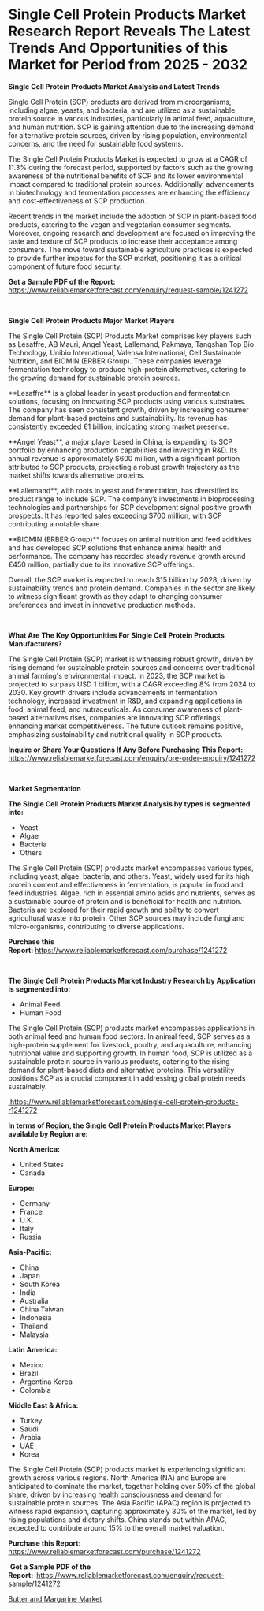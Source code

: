 <p><h1>Single Cell Protein Products Market Research Report Reveals The Latest Trends And Opportunities of this Market for Period from 2025 - 2032</h1></p><p><strong>Single Cell Protein Products Market Analysis and Latest Trends</strong></p>
<p><p>Single Cell Protein (SCP) products are derived from microorganisms, including algae, yeasts, and bacteria, and are utilized as a sustainable protein source in various industries, particularly in animal feed, aquaculture, and human nutrition. SCP is gaining attention due to the increasing demand for alternative protein sources, driven by rising population, environmental concerns, and the need for sustainable food systems.</p><p>The Single Cell Protein Products Market is expected to grow at a CAGR of 11.3% during the forecast period, supported by factors such as the growing awareness of the nutritional benefits of SCP and its lower environmental impact compared to traditional protein sources. Additionally, advancements in biotechnology and fermentation processes are enhancing the efficiency and cost-effectiveness of SCP production.</p><p>Recent trends in the market include the adoption of SCP in plant-based food products, catering to the vegan and vegetarian consumer segments. Moreover, ongoing research and development are focused on improving the taste and texture of SCP products to increase their acceptance among consumers. The move toward sustainable agriculture practices is expected to provide further impetus for the SCP market, positioning it as a critical component of future food security.</p></p>
<p><strong>Get a Sample PDF of the Report:&nbsp;</strong> <a href="https://www.reliablemarketforecast.com/enquiry/request-sample/1241272?utm_campaign=1885&utm_medium=2&utm_source=Github&utm_content=ia&utm_term=14022025&utm_id=single-cell-protein-products">https://www.reliablemarketforecast.com/enquiry/request-sample/1241272</a></p>
<p>&nbsp;</p>
<p><strong>Single Cell Protein Products Major Market Players</strong></p>
<p><p>The Single Cell Protein (SCP) Products Market comprises key players such as Lesaffre, AB Mauri, Angel Yeast, Lallemand, Pakmaya, Tangshan Top Bio Technology, Unibio International, Valensa International, Cell Sustainable Nutrition, and BIOMIN (ERBER Group). These companies leverage fermentation technology to produce high-protein alternatives, catering to the growing demand for sustainable protein sources.</p><p>**Lesaffre** is a global leader in yeast production and fermentation solutions, focusing on innovating SCP products using various substrates. The company has seen consistent growth, driven by increasing consumer demand for plant-based proteins and sustainability. Its revenue has consistently exceeded €1 billion, indicating strong market presence.</p><p>**Angel Yeast**, a major player based in China, is expanding its SCP portfolio by enhancing production capabilities and investing in R&D. Its annual revenue is approximately $600 million, with a significant portion attributed to SCP products, projecting a robust growth trajectory as the market shifts towards alternative proteins.</p><p>**Lallemand**, with roots in yeast and fermentation, has diversified its product range to include SCP. The company’s investments in bioprocessing technologies and partnerships for SCP development signal positive growth prospects. It has reported sales exceeding $700 million, with SCP contributing a notable share.</p><p>**BIOMIN (ERBER Group)** focuses on animal nutrition and feed additives and has developed SCP solutions that enhance animal health and performance. The company has recorded steady revenue growth around €450 million, partially due to its innovative SCP offerings.</p><p>Overall, the SCP market is expected to reach $15 billion by 2028, driven by sustainability trends and protein demand. Companies in the sector are likely to witness significant growth as they adapt to changing consumer preferences and invest in innovative production methods.</p></p>
<p>&nbsp;</p>
<p><strong>What Are The Key Opportunities For Single Cell Protein Products Manufacturers?</strong></p>
<p><p>The Single Cell Protein (SCP) market is witnessing robust growth, driven by rising demand for sustainable protein sources and concerns over traditional animal farming's environmental impact. In 2023, the SCP market is projected to surpass USD 1 billion, with a CAGR exceeding 8% from 2024 to 2030. Key growth drivers include advancements in fermentation technology, increased investment in R&D, and expanding applications in food, animal feed, and nutraceuticals. As consumer awareness of plant-based alternatives rises, companies are innovating SCP offerings, enhancing market competitiveness. The future outlook remains positive, emphasizing sustainability and nutritional quality in SCP products.</p></p>
<p><strong>Inquire or Share Your Questions If Any Before Purchasing This Report:</strong> <a href="https://www.reliablemarketforecast.com/enquiry/pre-order-enquiry/1241272?utm_campaign=1885&utm_medium=2&utm_source=Github&utm_content=ia&utm_term=14022025&utm_id=single-cell-protein-products">https://www.reliablemarketforecast.com/enquiry/pre-order-enquiry/1241272</a></p>
<p>&nbsp;</p>
<p><strong>Market Segmentation</strong></p>
<p><strong>The Single Cell Protein Products Market Analysis by types is segmented into:</strong></p>
<p><ul><li>Yeast</li><li>Algae</li><li>Bacteria</li><li>Others</li></ul></p>
<p><p>The Single Cell Protein (SCP) products market encompasses various types, including yeast, algae, bacteria, and others. Yeast, widely used for its high protein content and effectiveness in fermentation, is popular in food and feed industries. Algae, rich in essential amino acids and nutrients, serves as a sustainable source of protein and is beneficial for health and nutrition. Bacteria are explored for their rapid growth and ability to convert agricultural waste into protein. Other SCP sources may include fungi and micro-organisms, contributing to diverse applications.</p></p>
<p><strong>Purchase this Report:&nbsp;</strong><a href="https://www.reliablemarketforecast.com/purchase/1241272?utm_campaign=1885&utm_medium=2&utm_source=Github&utm_content=ia&utm_term=14022025&utm_id=single-cell-protein-products">https://www.reliablemarketforecast.com/purchase/1241272</a></p>
<p>&nbsp;</p>
<p><strong>The Single Cell Protein Products Market Industry Research by Application is segmented into:</strong></p>
<p><ul><li>Animal Feed</li><li>Human Food</li></ul></p>
<p><p>The Single Cell Protein (SCP) products market encompasses applications in both animal feed and human food sectors. In animal feed, SCP serves as a high-protein supplement for livestock, poultry, and aquaculture, enhancing nutritional value and supporting growth. In human food, SCP is utilized as a sustainable protein source in various products, catering to the rising demand for plant-based diets and alternative proteins. This versatility positions SCP as a crucial component in addressing global protein needs sustainably.</p></p>
<p><a href="https://www.reliablemarketforecast.com/single-cell-protein-products-r1241272?utm_campaign=1885&utm_medium=2&utm_source=Github&utm_content=ia&utm_term=14022025&utm_id=single-cell-protein-products">&nbsp;https://www.reliablemarketforecast.com/single-cell-protein-products-r1241272</a></p>
<p><strong>In terms of Region, the Single Cell Protein Products Market Players available by Region are:</strong></p>
<p>
    <p> <strong> North America: </strong>
        <ul>
            <li>United States</li>
            <li>Canada</li>
        </ul>
        </p> 
    <p> <strong> Europe: </strong>
        <ul>
            <li>Germany</li>
            <li>France</li>
            <li>U.K.</li>
            <li>Italy</li>
            <li>Russia</li>
        </ul>
        </p> 
    <p> <strong> Asia-Pacific: </strong>
        <ul>
            <li>China</li>
            <li>Japan</li>
            <li>South Korea</li>
            <li>India</li>
            <li>Australia</li>
            <li>China Taiwan</li>
            <li>Indonesia</li>
            <li>Thailand</li>
            <li>Malaysia</li>
        </ul>
        </p> 
    <p> <strong> Latin America: </strong>
        <ul>
            <li>Mexico</li>
            <li>Brazil</li>
            <li>Argentina Korea</li>
            <li>Colombia</li>
        </ul>
        </p> 
    <p> <strong> Middle East & Africa: </strong>
        <ul>
            <li>Turkey</li>
            <li>Saudi</li>
            <li>Arabia</li>
            <li>UAE</li>
            <li>Korea</li>
        </ul>
    </p>
    </p>
<p><p>The Single Cell Protein (SCP) products market is experiencing significant growth across various regions. North America (NA) and Europe are anticipated to dominate the market, together holding over 50% of the global share, driven by increasing health consciousness and demand for sustainable protein sources. The Asia Pacific (APAC) region is projected to witness rapid expansion, capturing approximately 30% of the market, led by rising populations and dietary shifts. China stands out within APAC, expected to contribute around 15% to the overall market valuation.</p></p>
<p><strong>Purchase this Report: </strong><a href="https://www.reliablemarketforecast.com/purchase/1241272?utm_campaign=1885&utm_medium=2&utm_source=Github&utm_content=ia&utm_term=14022025&utm_id=single-cell-protein-products">https://www.reliablemarketforecast.com/purchase/1241272</a></p>
<p>&nbsp;<strong>Get a Sample PDF of the Report:&nbsp;&nbsp;</strong><a href="https://www.reliablemarketforecast.com/enquiry/request-sample/1241272?utm_campaign=1885&utm_medium=2&utm_source=Github&utm_content=ia&utm_term=14022025&utm_id=single-cell-protein-products">https://www.reliablemarketforecast.com/enquiry/request-sample/1241272</a></p>
<p><strong></strong></p>
<p><p><a href="https://github.com/sofayahoo2023/Market-Research-Report-List-7/blob/main/butter-and-margarine-market.md?utm_campaign=1885&utm_medium=2&utm_source=Github&utm_content=ia&utm_term=14022025&utm_id=single-cell-protein-products">Butter and Margarine Market</a></p></p>